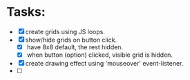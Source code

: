 # Tasks:

- [x] create grids using JS loops.
- [x] show/hide grids on button click.
  - [x] have 8x8 default, the rest hidden.
  - [x] when button (option) clicked, visible grid is hidden.
- [x] create drawing effect using 'mouseover' event-listener.
- [ ]

